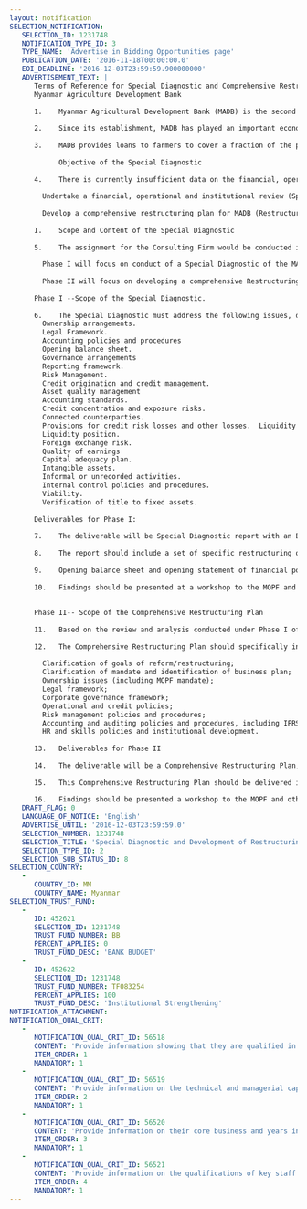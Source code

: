 ```yaml
---
layout: notification
SELECTION_NOTIFICATION: 
   SELECTION_ID: 1231748
   NOTIFICATION_TYPE_ID: 3
   TYPE_NAME: 'Advertise in Bidding Opportunities page'
   PUBLICATION_DATE: '2016-11-18T00:00:00.0'
   EOI_DEADLINE: '2016-12-03T23:59:59.900000000'
   ADVERTISEMENT_TEXT: |
      Terms of Reference for Special Diagnostic and Comprehensive Restructuring Plan for 
      Myanmar Agriculture Development Bank
      
      1.	Myanmar Agricultural Development Bank (MADB) is the second largest state-owned institution in the banking system, after the Myanmar Economic Bank (MEB). As at the end of 2012, MADB served 1.87 million customers, mostly smallholder farmers, and had a network of 206 branches (which accounted for 23 percent of all bank branches in Myanmar). MADB was established in June 1953 by the Government of Myanmar (GOM) to support the development of agriculture, livestock, and rural enterprises in Myanmar. The Ministry of Agriculture and Irrigation (MAI) had hitherto performed the ownership and oversight functions over MADB even though there is now a GOM decision to transfer the ownership and oversight responsibility to MOPF. 
      
      2.	Since its establishment, MADB has played an important economic and social role in Myanmar by providing loans to a large segment households in rural areas engaged in agricultural activities. Most MADB loan products are designed to cover the short-term working capital needs of farmers, such as purchase of seeds, fertilizers, and pesticides; payment of salaries for farm workers; and lease of agriculture equipment. MADB lends at subsidized interest rates, following the lending policies and programs issued by MAI.
      
      3.	MADB provides loans to farmers to cover a fraction of the production costs for up to their first 10 acres. Most of MADBs borrowers are engaged in subsistence agriculture using rudimentary cultivation techniques that prevent them from reaching high yields for their crops. MADB does not support medium or large holder farmers engaged in commercial agriculture or other agribusiness firms, traders, exporters, and other type of firms along the entire value chain, although the MADB law allows it to lend for production, processing, storage, distribution, and marketing activities relating to the agricultural and livestock enterprises.
      
            Objective of the Special Diagnostic
      
      4.	There is currently insufficient data on the financial, operational and institutional conditions of MADB for the GOM/MOPF to draw up a comprehensive reform plan to reform MADB in order to make it viable, efficient and effective in its delivery of financial services.  As such, the GOM/MOPF is seeking technical input from the World Bank utilizing a Consulting Firm to: 
      
      	Undertake a financial, operational and institutional review (Special Diagnostic) of MADB to have a full and fair assessment of the financial, operational and institutional condition of MADB;  and 
      
      	Develop a comprehensive restructuring plan for MADB (Restructuring Plan). The Restructuring Plan would be implemented over the next 2 to 5 years covering all elements contributing to financial sustainability and performance, including: clarification of MADBs mandate, development of strategic vision, corporate governance reforms, operational efficiency, HR and institutional development, IT modernization and investment, and disclosure and transparency. 
      
      I.	Scope and Content of the Special Diagnostic
      
      5.	The assignment for the Consulting Firm would be conducted in two phases: 
      
      	Phase I will focus on conduct of a Special Diagnostic of the MADB. 
      
      	Phase II will focus on developing a comprehensive Restructuring Plan that is informed by the Phase 1 Special Diagnostic findings. 
      
      Phase I --Scope of the Special Diagnostic. 
      
      6.	The Special Diagnostic must address the following issues, details are given in attached document:
      	Ownership arrangements. 
      	Legal Framework. 
      	Accounting policies and procedures
      	Opening balance sheet. 
      	Governance arrangements 
      	Reporting framework. 
      	Risk Management. 
      	Credit origination and credit management.  
      	Asset quality management
      	Accounting standards.  
      	Credit concentration and exposure risks. 
      	Connected counterparties.  
      	Provisions for credit risk losses and other losses.  Liquidity risk management. 
      	Liquidity position. 
      	Foreign exchange risk. 
      	Quality of earnings
      	Capital adequacy plan.  
      	Intangible assets. 
      	Informal or unrecorded activities. 
      	Internal control policies and procedures. 
      	Viability. 
      	Verification of title to fixed assets.  
      
      Deliverables for Phase I:
      
      7.	The deliverable will be Special Diagnostic report with an Executive Summary, addressing the scope and issues outlined above as technical input to GOMs decisions on restructuring of MADB. This report should be delivered in draft to the World Bank in close collaboration with the MOPF, and then within 4 weeks or receiving comments, a revised and final report will be issued. 
      
      8.	The report should include a set of specific restructuring options which will be developed thoroughly under phase two, following MOPF/GOMs decision on the appropriate restructuring option for MADB. 
      
      9.	Opening balance sheet and opening statement of financial position of MADB.
      
      10.	Findings should be presented at a workshop to the MOPF and other stakeholders as MOPF deems appropriate. 
      
      
      Phase II-- Scope of the Comprehensive Restructuring Plan
      
      11.	Based on the review and analysis conducted under Phase I of this assignment, the Firm will develop a comprehensive restructuring plan (Restructuring Plan) for MADB as technical input to the GOM decisions on the restructuring of MADB. The plan will take into account and seek to address the deficiencies in the MADBs operational framework in order to improve financial performance identified above. It should be informed by the MOPFs overall goals to reduce fiscal risks, improve transparency and accountability, and increase the competitiveness of the financial sector. 
      
      12.	The Comprehensive Restructuring Plan should specifically include a specific time-bound Implementation Plan to be carried out over 2-5 years addressing, among other things, the following areas: 
      
      	Clarification of goals of reform/restructuring;
      	Clarification of mandate and identification of business plan;
      	Ownership issues (including MOPF mandate);
      	Legal framework;
      	Corporate governance framework;
      	Operational and credit policies;
      	Risk management policies and procedures;
      	Accounting and auditing policies and procedures, including IFRS transition plan; and
      	HR and skills policies and institutional development.
      
      13.	Deliverables for Phase II
      
      14.	The deliverable will be a Comprehensive Restructuring Plan, with an Executive Summary, in accordance with the scope and issues that are outlined above. 
      
      15.	This Comprehensive Restructuring Plan should be delivered in draft to the World Bank in close collaboration with the MOPF as technical input to the GOM for the restructuring of MADB, and then within 4 weeks or receiving comments, a revised and final report will be issued. 
      
      16.	Findings should be presented a workshop to the MOPF and other stakeholders as MOPF deems appropriate.
   DRAFT_FLAG: 0
   LANGUAGE_OF_NOTICE: 'English'
   ADVERTISE_UNTIL: '2016-12-03T23:59:59.0'
   SELECTION_NUMBER: 1231748
   SELECTION_TITLE: 'Special Diagnostic and Development of Restructuring Plan for Myanmar Agricultural Development Bank'
   SELECTION_TYPE_ID: 2
   SELECTION_SUB_STATUS_ID: 8
SELECTION_COUNTRY: 
   - 
      COUNTRY_ID: MM
      COUNTRY_NAME: Myanmar
SELECTION_TRUST_FUND: 
   - 
      ID: 452621
      SELECTION_ID: 1231748
      TRUST_FUND_NUMBER: BB
      PERCENT_APPLIES: 0
      TRUST_FUND_DESC: 'BANK BUDGET'
   - 
      ID: 452622
      SELECTION_ID: 1231748
      TRUST_FUND_NUMBER: TF083254
      PERCENT_APPLIES: 100
      TRUST_FUND_DESC: 'Institutional Strengthening'
NOTIFICATION_ATTACHMENT: 
NOTIFICATION_QUAL_CRIT: 
   - 
      NOTIFICATION_QUAL_CRIT_ID: 56518
      CONTENT: 'Provide information showing that they are qualified in the field of the assignment.'
      ITEM_ORDER: 1
      MANDATORY: 1
   - 
      NOTIFICATION_QUAL_CRIT_ID: 56519
      CONTENT: 'Provide information on the technical and managerial capabilities of the firm.'
      ITEM_ORDER: 2
      MANDATORY: 1
   - 
      NOTIFICATION_QUAL_CRIT_ID: 56520
      CONTENT: 'Provide information on their core business and years in business.'
      ITEM_ORDER: 3
      MANDATORY: 1
   - 
      NOTIFICATION_QUAL_CRIT_ID: 56521
      CONTENT: 'Provide information on the qualifications of key staff.'
      ITEM_ORDER: 4
      MANDATORY: 1
---
```

